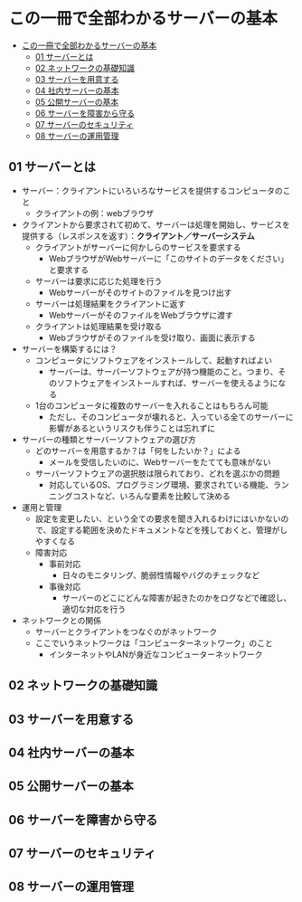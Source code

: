# この一冊で全部わかるサーバーの基本


<!-- @import "[TOC]" {cmd="toc" depthFrom=1 depthTo=6 orderedList=false} -->

<!-- code_chunk_output -->

- [この一冊で全部わかるサーバーの基本](#この一冊で全部わかるサーバーの基本)
  - [01 サーバーとは](#01-サーバーとは)
  - [02 ネットワークの基礎知識](#02-ネットワークの基礎知識)
  - [03 サーバーを用意する](#03-サーバーを用意する)
  - [04 社内サーバーの基本](#04-社内サーバーの基本)
  - [05 公開サーバーの基本](#05-公開サーバーの基本)
  - [06 サーバーを障害から守る](#06-サーバーを障害から守る)
  - [07 サーバーのセキュリティ](#07-サーバーのセキュリティ)
  - [08 サーバーの運用管理](#08-サーバーの運用管理)

<!-- /code_chunk_output -->

## 01 サーバーとは
- サーバー：クライアントにいろいろなサービスを提供するコンピュータのこと
  - クライアントの例：webブラウザ
- クライアントから要求されて初めて、サーバーは処理を開始し、サービスを提供する（レスポンスを返す）：**クライアント／サーバーシステム**
  - クライアントがサーバーに何かしらのサービスを要求する
    - WebブラウザがWebサーバーに「このサイトのデータをください」と要求する
  - サーバーは要求に応じた処理を行う
    - Webサーバーがそのサイトのファイルを見つけ出す
  - サーバーは処理結果をクライアントに返す
    - WebサーバーがそのファイルをWebブラウザに渡す
  - クライアントは処理結果を受け取る
    - Webブラウザがそのファイルを受け取り、画面に表示する
- サーバーを構築するには？
  - コンピュータにソフトウェアをインストールして、起動すればよい
    - サーバーは、サーバーソフトウェアが持つ機能のこと。つまり、そのソフトウェアをインストールすれば、サーバーを使えるようになる
  - 1台のコンピュータに複数のサーバーを入れることはもちろん可能
    - ただし、そのコンピュータが壊れると、入っている全てのサーバーに影響があるというリスクも伴うことは忘れずに
- サーバーの種類とサーバーソフトウェアの選び方
  - どのサーバーを用意するか？は「何をしたいか？」による
    - メールを受信したいのに、Webサーバーをたてても意味がない
  - サーバーソフトウェアの選択肢は限られており、どれを選ぶかの問題
    - 対応しているOS、プログラミング環境、要求されている機能、ランニングコストなど、いろんな要素を比較して決める
- 運用と管理
  - 設定を変更したい、という全ての要求を聞き入れるわけにはいかないので、設定する範囲を決めたドキュメントなどを残しておくと、管理がしやすくなる
  - 障害対応
    - 事前対応
      - 日々のモニタリング、脆弱性情報やバグのチェックなど
    - 事後対応
      - サーバーのどこにどんな障害が起きたのかをログなどで確認し、適切な対応を行う
- ネットワークとの関係
  - サーバーとクライアントをつなぐのがネットワーク
  - ここでいうネットワークは「コンピューターネットワーク」のこと
    - インターネットやLANが身近なコンピューターネットワーク
## 02 ネットワークの基礎知識
## 03 サーバーを用意する
## 04 社内サーバーの基本
## 05 公開サーバーの基本
## 06 サーバーを障害から守る
## 07 サーバーのセキュリティ
## 08 サーバーの運用管理